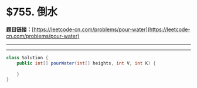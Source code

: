 # $755. 倒水

**题目链接：**[https://leetcode-cn.com/problems/pour-water](https://leetcode-cn.com/problems/pour-water)

---

<Cards card="leetcode_755_pour-water"></Cards>

---

```java
class Solution {
    public int[] pourWater(int[] heights, int V, int K) {
        
    }
}
```